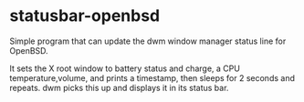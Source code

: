 # statusbar-openbsd

Simple program that can update the dwm window manager status line for
OpenBSD.

It sets the X root window to battery status and charge, a CPU
temperature,volume, and prints a timestamp, then sleeps for 2 seconds and
repeats. dwm picks this up and displays it in its status bar.
